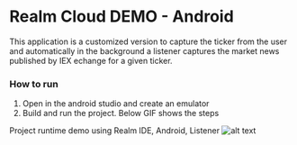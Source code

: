 # Realm Cloud DEMO - Android

This application is a customized version to capture the ticker from the user and automatically in the background a listener captures the market news published by IEX echange for a given ticker.

### How to run

1. Open in the android studio and create an emulator
2. Build and run the project. Below GIF shows the steps

Project runtime demo using Realm IDE, Android, Listener
![alt text](./RealmAndroidDemo.gif)
